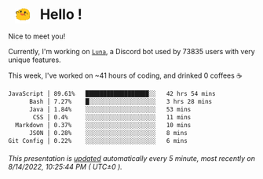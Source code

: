 <h1>   <img src="./spoinky.gif" style="vertical-align:middle;" width="30px">   Hello ! </h1>

Nice to meet you!

Currently, I'm working on <a href='https://github.com/Asgarrrr/Luna'>`Luna`</a>, a Discord bot used by 73835 users with very unique features.

This week, I've worked on ~41 hours of coding, and drinked 0 coffees ☕

```
JavaScript │ 89.61%   ██████████████████░░   42 hrs 54 mins
      Bash │ 7.27%    █░░░░░░░░░░░░░░░░░░░   3 hrs 28 mins
      Java │ 1.84%    ░░░░░░░░░░░░░░░░░░░░   53 mins
       CSS │ 0.4%     ░░░░░░░░░░░░░░░░░░░░   11 mins
  Markdown │ 0.37%    ░░░░░░░░░░░░░░░░░░░░   10 mins
      JSON │ 0.28%    ░░░░░░░░░░░░░░░░░░░░   8 mins
Git Config │ 0.22%    ░░░░░░░░░░░░░░░░░░░░   6 mins
```

###### This presentation is [updated](https://github.com/Asgarrrr) automatically every 5 minute, most recently on 8/14/2022, 10:25:44 PM ( UTC±0 ).